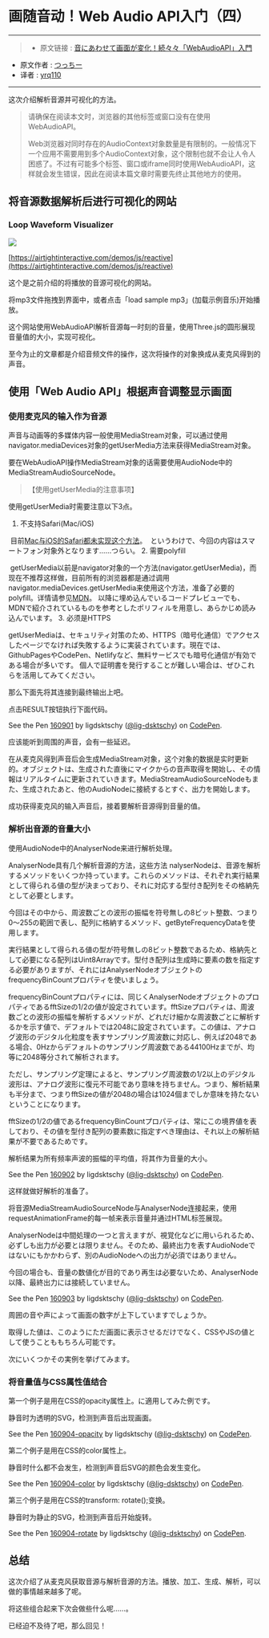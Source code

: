 # 画随音动！Web Audio API入门（四）

***

>* 原文链接 : [音にあわせて画面が変化！続々々「WebAudioAPI」入門](https://liginc.co.jp/310761)
* 原文作者 : [つっちー](http://liginc.co.jp/member/member_detail?user=tsuchiya)
* 译者 : [yrq110](https://github.com/yrq110)

***

这次介绍解析音源并可视化的方法。

> 请确保在阅读本文时，浏览器的其他标签或窗口没有在使用WebAudioAPI。
>
> Web浏览器对同时存在的AudioContext对象数量是有限制的。一般情况下一个应用不需要用到多个AudioContext对象，这个限制也就不会让人令人困惑了。不过有可能多个标签、窗口或iframe同时使用WebAudioAPI，这样就会发生错误，因此在阅读本篇文章时需要先终止其他地方的使用。

## 将音源数据解析后进行可视化的网站
### Loop Waveform Visualizer

![](https://cdn.liginc.co.jp/wp-content/uploads/2016/06/waa03.png)

[https://airtightinteractive.com/demos/js/reactive](https://airtightinteractive.com/demos/js/reactive)

这个是之前介绍的将播放的音源可视化的网站。

将mp3文件拖拽到界面中，或者点击「load sample mp3」(加载示例音乐)开始播放。

这个网站使用WebAudioAPI解析音源每一时刻的音量，使用Three.js的圆形展现音量值的大小，实现可视化。

至今为止的文章都是介绍音频文件的操作，这次将操作的对象换成从麦克风得到的声音。

## 使用「Web Audio API」根据声音调整显示画面

### 使用麦克风的输入作为音源

声音与动画等的多媒体内容一般使用MediaStream对象，可以通过使用navigator.mediaDevices对象的getUserMedia方法来获得MediaStream对象。

要在WebAudioAPI操作MediaStream对象的话需要使用AudioNode中的MediaStreamAudioSourceNode。

>【使用getUserMedia的注意事项】

使用getUserMedia时需要注意以下3点。

1. 不支持Safari(Mac/iOS)

  目前[Mac与iOS的Safari都未实现这个方法](http://caniuse.com/#search=getusermedia)。
  というわけで、今回の内容はスマートフォン対象外となります……つらい。
2. 需要polyfill

  getUserMedia以前是navigator对象的一个方法(navigator.getUserMedia)，而现在不推荐这样做，目前所有的浏览器都是通过调用navigator.mediaDevices.getUserMedia来使用这个方法，准备了必要的polyfill。详情请参见[MDN](https://developer.mozilla.org/en-US/docs/Web/API/MediaDevices/getUserMedia)。
  以降に埋め込んでいるコードプレビューでも、MDNで紹介されているものを参考としたポリフィルを用意し、あらかじめ読み込んでいます。
3. 必须是HTTPS

  getUserMediaは、セキュリティ対策のため、HTTPS（暗号化通信）でアクセスしたページでなければ失敗するように実装されています。現在では、GithubPagesやCodePen、Netlifyなど、無料サービスでも暗号化通信が有効である場合が多いです。
  個人で証明書を発行することが難しい場合は、ぜひこれらを活用してみてください。

那么下面先将其连接到最终输出上吧。

点击RESULT按钮执行下面代码。

<p data-height="265" data-theme-id="0" data-slug-hash="jrbJGX" data-default-tab="js" data-user="lig-dsktschy" data-embed-version="2" data-pen-title="160901" class="codepen">See the Pen <a href="http://codepen.io/lig-dsktschy/pen/jrbJGX/">160901</a> by ligdsktschy (<a href="http://codepen.io/lig-dsktschy">@lig-dsktschy</a>) on <a href="http://codepen.io">CodePen</a>.</p>
<script async src="https://production-assets.codepen.io/assets/embed/ei.js"></script>

应该能听到周围的声音，会有一些延迟。

在从麦克风得到声音后会生成MediaStream对象，这个对象的数据是实时更新的。オブジェクトは、生成された直後にマイクからの音声取得を開始し、その情報はリアルタイムに更新されていきます。MediaStreamAudioSourceNodeもまた、生成されたあと、他のAudioNodeに接続するとすぐ、出力を開始します。

成功获得麦克风的输入声音后，接着要解析音源得到音量的值。

### 解析出音源的音量大小

使用AudioNode中的AnalyserNode来进行解析处理。

AnalyserNode具有几个解析音源的方法，这些方法 nalyserNodeは、音源を解析するメソッドをいくつか持っています。これらのメソッドは、それぞれ実行結果として得られる値の型が決まっており、それに対応する型付き配列をその格納先として必要とします。

今回はその中から、周波数ごとの波形の振幅を符号無しの8ビット整数、つまり0～255の範囲で表し、配列に格納するメソッド、getByteFrequencyDataを使用します。

実行結果として得られる値の型が符号無しの8ビット整数であるため、格納先として必要になる配列はUint8Arrayです。型付き配列は生成時に要素の数を指定する必要がありますが、それにはAnalyserNodeオブジェクトのfrequencyBinCountプロパティを使いましょう。

frequencyBinCountプロパティには、同じくAnalyserNodeオブジェクトのプロパティであるfftSizeの1/2の値が設定されています。fftSizeプロパティは、周波数ごとの波形の振幅を解析するメソッドが、どれだけ細かな周波数ごとに解析するかを示す値で、デフォルトでは2048に設定されています。この値は、アナログ波形のデジタル化粒度を表すサンプリング周波数に対応し、例えば2048である場合、0Hzからデフォルトのサンプリング周波数である44100Hzまでが、均等に2048等分されて解析されます。

ただし、サンプリング定理によると、サンプリング周波数の1/2以上のデジタル波形は、アナログ波形に復元不可能であり意味を持ちません。つまり、解析結果も半分まで、つまりfftSizeの値が2048の場合は1024個までしか意味を持たないということになります。

fftSizeの1/2の値であるfrequencyBinCountプロパティは、常にこの境界値を表しており、その値を型付き配列の要素数に指定すべき理由は、それ以上の解析結果が不要であるためです。

解析结果为所有频率声波的振幅的平均值，将其作为音量的大小。 

<p data-height="265" data-theme-id="0" data-slug-hash="vXLYVZ" data-default-tab="js" data-user="lig-dsktschy" data-embed-version="2" data-pen-title="160902" class="codepen">See the Pen <a href="http://codepen.io/lig-dsktschy/pen/vXLYVZ/">160902</a> by ligdsktschy (<a href="http://codepen.io/lig-dsktschy">@lig-dsktschy</a>) on <a href="http://codepen.io">CodePen</a>.</p>
<script async src="https://production-assets.codepen.io/assets/embed/ei.js"></script>

这样就做好解析的准备了。

将音源MediaStreamAudioSourceNode与AnalyserNode连接起来，使用requestAnimationFrame的每一帧来表示音量并通过HTML标签展现。

AnalyserNodeは中間処理の一つと言えますが、視覚化などに用いられるため、必ずしも出力が必要とは限りません。そのため、最終出力を表すAudioNodeではないにもかかわらず、別のAudioNodeへの出力が必須ではありません。

今回の場合も、音量の数値化が目的であり再生は必要ないため、AnalyserNode以降、最終出力には接続していません。

<p data-height="265" data-theme-id="0" data-slug-hash="bwENGz" data-default-tab="js,result" data-user="lig-dsktschy" data-embed-version="2" data-pen-title="160903" class="codepen">See the Pen <a href="http://codepen.io/lig-dsktschy/pen/bwENGz/">160903</a> by ligdsktschy (<a href="http://codepen.io/lig-dsktschy">@lig-dsktschy</a>) on <a href="http://codepen.io">CodePen</a>.</p>
<script async src="https://production-assets.codepen.io/assets/embed/ei.js"></script>

周囲の音や声によって画面の数字が上下していますでしょうか。

取得した値は、このようにただ画面に表示させるだけでなく、CSSやJSの値として使うことももちろん可能です。

次にいくつかその実例を挙げてみます。

### 将音量值与CSS属性值结合

第一个例子是用在CSS的opacity属性上。に適用してみた例です。

静音时为透明的SVG，检测到声音后出现画面。

<p data-height="265" data-theme-id="0" data-slug-hash="WGxKvo" data-default-tab="js,result" data-user="lig-dsktschy" data-embed-version="2" data-pen-title="160904-opacity" class="codepen">See the Pen <a href="http://codepen.io/lig-dsktschy/pen/WGxKvo/">160904-opacity</a> by ligdsktschy (<a href="http://codepen.io/lig-dsktschy">@lig-dsktschy</a>) on <a href="http://codepen.io">CodePen</a>.</p>
<script async src="https://production-assets.codepen.io/assets/embed/ei.js"></script>

第二个例子是用在CSS的color属性上。

静音时什么都不会发生，检测到声音后SVG的颜色会发生变化。

<p data-height="265" data-theme-id="0" data-slug-hash="kkXjkZ" data-default-tab="js,result" data-user="lig-dsktschy" data-embed-version="2" data-pen-title="160904-color" class="codepen">See the Pen <a href="http://codepen.io/lig-dsktschy/pen/kkXjkZ/">160904-color</a> by ligdsktschy (<a href="http://codepen.io/lig-dsktschy">@lig-dsktschy</a>) on <a href="http://codepen.io">CodePen</a>.</p>
<script async src="https://production-assets.codepen.io/assets/embed/ei.js"></script>

第三个例子是用在CSS的transform: rotate();变换。

静音时为静止的SVG，检测到声音后开始旋转。

<p data-height="265" data-theme-id="0" data-slug-hash="KgrBYZ" data-default-tab="js,result" data-user="lig-dsktschy" data-embed-version="2" data-pen-title="160904-rotate" class="codepen">See the Pen <a href="http://codepen.io/lig-dsktschy/pen/KgrBYZ/">160904-rotate</a> by ligdsktschy (<a href="http://codepen.io/lig-dsktschy">@lig-dsktschy</a>) on <a href="http://codepen.io">CodePen</a>.</p>
<script async src="https://production-assets.codepen.io/assets/embed/ei.js"></script>

## 总结

这次介绍了从麦克风获取音源与解析音源的方法。播放、加工、生成、解析，可以做的事情越来越多了呢。

将这些组合起来下次会做些什么呢……。

已经迫不及待了吧，那么回见！

